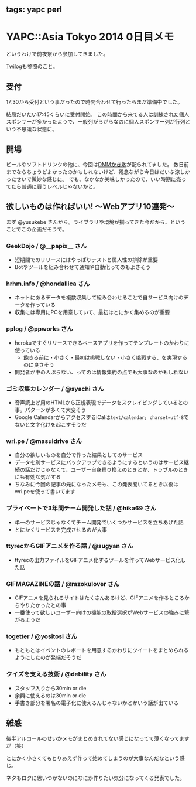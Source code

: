 tags: yapc perl
---
# YAPC::Asia Tokyo 2014 0日目メモ

というわけで前夜祭から参加してきました。

[Twilog](http://twilog.org/Niratama/hashtags-yapcasia)も参照のこと。

## 受付

17:30から受付という事だったので時間合わせて行ったらまだ準備中でした。

結局だいたい17:45くらいに受付開始。
この時間から来てる人は訓練された個人スポンサーが多かったようで、一般列がらがらなのに個人スポンサー列が行列という不思議な状態に。

## 開場

ビールやソフトドリンクの他に、今回は[DMMかき氷](http://labo.dmm.com/information/2014/0729/)が配られてました。
数日前までならちょうどよかったのかもしれないけど、残念ながら今日はだいぶ涼しかったせいで微妙な感じに。
でも、なかなか美味しかったので、いい時期に売ってたら普通に買うレベルじゃないかと。

## 欲しいものは作ればいい! 〜Webアプリ10連発〜

まず @yusukebe さんから。ライブラリや環境が揃ってきた今だから、ということでこの企画だそうで。

### GeekDojo / @\_\_papix\_\_ さん

* 短期間でのリリースにはやっぱりテストと属人性の排除が重要
* Botやツールを組み合わせて通知や自動化ってのもよさそう

### hrhm.info / @hondallica さん

* ネットにあるデータを複数収集して組み合わせることで自サービス向けのデータを作っている
* 収集には専用にPCを用意していて、最初はとにかく集めるのが重要

### pplog / @ppworks さん

* herokuですぐリリースできるベースアプリを作ってテンプレートのかわりに使っている
  * 飽きる前に・小さく・最初は挑戦しない・小さく挑戦する、を実現するのに良さそう
* 開発者が中の人ぶらない、ってのは情報集約の点でも大事なのかもしれない

### ゴミ収集カレンダー / @syachi さん

* 音声読上げ用のHTMLから正規表現でデータをスクレイピングしているとの事。パターンが多くて大変そう
* Google CalendarからアクセスするiCalは`text/calendar; charset=utf-8`でないと文字化けを起こすそうだ

### wri.pe / @masuidrive さん

* 自分の欲しいものを自分で作った結果としてのサービス
* データを別サービスにバックアップできるようにするというのはサービス継続の話だけじゃなくて、ユーザー自身乗り換えのときとか、トラブルのときにも有効な気がする
* ちなみに今回の記事の元になったメモも、この発表聞いてるとき以後はwri.peを使って書いてます

### プライベートで3年間チーム開発した話 / @hika69 さん

* 単一のサービスじゃなくてチーム開発でいくつかサービスを立ちあげた話
* とにかくサービスを完成させるのが大事

### ttyrecからGIFアニメを作る話 / @sugyan さん

* ttyrecの出力ファイルをGIFアニメ化するツールを作ってWebサービス化した話

### GIFMAGAZINEの話 / @razokulover さん

* GIFアニメを見られるサイトはたくさんあるけど、GIFアニメを作るところからやりたかったとの事
* 一番使って欲しいユーザー向けの機能の取捨選択がWebサービスの強みに繋がるようだ

### togetter / @yositosi さん

* もともとはイベントのレポートを用意するかわりにツイートをまとめられるようにしたのが発端だそうだ

### クイズを支える技術 / @debility さん

* スタッフ入りから30min or die
* 余興に使えるのは30min or die
* 手書き部分を署名の電子化に使えるんじゃないかとかいう話が出ている

## 雑感

後半アルコールのせいかメモがまとめきれてない感じになってて薄くなってますが（笑）

とにかく小さくてもとりあえず作って始めてしまうのが大事なんだなという感じ。

ネタもロクに思いつかないのになにか作りたい気分になってくる発表でした。
